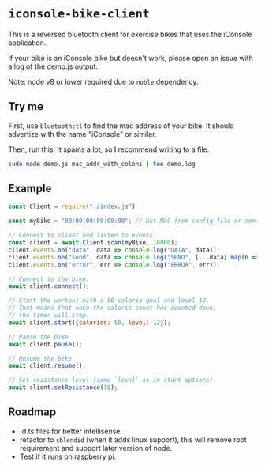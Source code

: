 # `iconsole-bike-client`

This is a reversed bluetooth client for exercise bikes that uses the iConsole application.

If your bike is an iConsole bike but doesn't work, please open an issue with a log of the
demo.js output.

Note: node v8 or lower required due to `noble` dependency.

## Try me
First, use `bluetoothctl` to find the mac address of your bike. It should advertize with
the name "iConsole" or similar.

Then, run this. It spams a lot, so I recommend writing to a file.

```sh
sudo node demo.js mac_addr_with_colons | tee demo.log
```

## Example
```javascript
const Client = require("./index.js")

const myBike = "00:00:00:00:00:00"; // Get MAC from config file or something else.

// Connect to client and listen to events.
const client = await Client.scan(myBike, 10000);
client.events.on("data", data => console.log("DATA", data));
client.events.on("send", data => console.log("SEND", [...data].map(n => hex(n)).join(" ")));
client.events.on("error", err => console.log("ERROR", err));

// Connect to the bike.
await client.connect();

// Start the workout with a 50 calorie goal and level 12.
// That means that once the calorie count has counted down,
// the timer will stop.
await client.start({calories: 50, level: 12});

// Pause the bike
await client.pause();

// Resume the bike
await client.resume();

// Set resistance level (same `level` as in start options)
await client.setResistance(18);
```

## Roadmap

* .d.ts files for better intellisense.
* refactor to `sblendid` (when it adds linux support), this will remove root requirement
  and support later version of node.
* Test if it runs on raspberry pi.